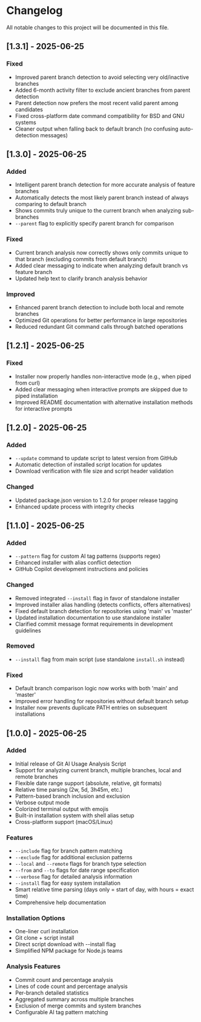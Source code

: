 # Changelog

All notable changes to this project will be documented in this file.

## [1.3.1] - 2025-06-25

### Fixed
- Improved parent branch detection to avoid selecting very old/inactive branches
- Added 6-month activity filter to exclude ancient branches from parent detection
- Parent detection now prefers the most recent valid parent among candidates
- Fixed cross-platform date command compatibility for BSD and GNU systems
- Cleaner output when falling back to default branch (no confusing auto-detection messages)

## [1.3.0] - 2025-06-25

### Added
- Intelligent parent branch detection for more accurate analysis of feature branches
- Automatically detects the most likely parent branch instead of always comparing to default branch
- Shows commits truly unique to the current branch when analyzing sub-branches
- `--parent` flag to explicitly specify parent branch for comparison

### Fixed
- Current branch analysis now correctly shows only commits unique to that branch (excluding commits from default branch)
- Added clear messaging to indicate when analyzing default branch vs feature branch
- Updated help text to clarify branch analysis behavior

### Improved
- Enhanced parent branch detection to include both local and remote branches
- Optimized Git operations for better performance in large repositories
- Reduced redundant Git command calls through batched operations

## [1.2.1] - 2025-06-25

### Fixed
- Installer now properly handles non-interactive mode (e.g., when piped from curl)
- Added clear messaging when interactive prompts are skipped due to piped installation
- Improved README documentation with alternative installation methods for interactive prompts

## [1.2.0] - 2025-06-25

### Added
- `--update` command to update script to latest version from GitHub
- Automatic detection of installed script location for updates
- Download verification with file size and script header validation

### Changed
- Updated package.json version to 1.2.0 for proper release tagging
- Enhanced update process with integrity checks

## [1.1.0] - 2025-06-25

### Added
- `--pattern` flag for custom AI tag patterns (supports regex)
- Enhanced installer with alias conflict detection
- GitHub Copilot development instructions and policies

### Changed
- Removed integrated `--install` flag in favor of standalone installer
- Improved installer alias handling (detects conflicts, offers alternatives)
- Fixed default branch detection for repositories using 'main' vs 'master'
- Updated installation documentation to use standalone installer
- Clarified commit message format requirements in development guidelines

### Removed
- `--install` flag from main script (use standalone `install.sh` instead)

### Fixed  
- Default branch comparison logic now works with both 'main' and 'master'
- Improved error handling for repositories without default branch setup
- Installer now prevents duplicate PATH entries on subsequent installations

## [1.0.0] - 2025-06-25

### Added
- Initial release of Git AI Usage Analysis Script
- Support for analyzing current branch, multiple branches, local and remote branches
- Flexible date range support (absolute, relative, git formats)
- Relative time parsing (2w, 5d, 3h45m, etc.)
- Pattern-based branch inclusion and exclusion
- Verbose output mode
- Colorized terminal output with emojis
- Built-in installation system with shell alias setup
- Cross-platform support (macOS/Linux)

### Features
- `--include` flag for branch pattern matching
- `--exclude` flag for additional exclusion patterns
- `--local` and `--remote` flags for branch type selection
- `--from` and `--to` flags for date range specification
- `--verbose` flag for detailed analysis information
- `--install` flag for easy system installation
- Smart relative time parsing (days only = start of day, with hours = exact time)
- Comprehensive help documentation

### Installation Options
- One-liner curl installation
- Git clone + script install  
- Direct script download with --install flag
- Simplified NPM package for Node.js teams

### Analysis Features
- Commit count and percentage analysis
- Lines of code count and percentage analysis
- Per-branch detailed statistics
- Aggregated summary across multiple branches
- Exclusion of merge commits and system branches
- Configurable AI tag pattern matching

